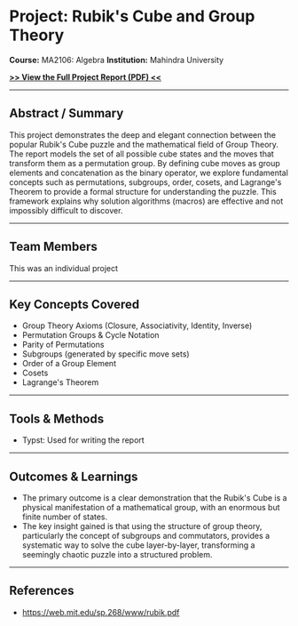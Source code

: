 # Project: Rubik's Cube and Group Theory

**Course:** MA2106: Algebra
**Institution:** Mahindra University

**[>> View the Full Project Report (PDF) <<](report.pdf)**

---

## Abstract / Summary

This project demonstrates the deep and elegant connection between the popular Rubik's Cube puzzle and the mathematical field of Group Theory. The report models the set of all possible cube states and the moves that transform them as a permutation group. By defining cube moves as group elements and concatenation as the binary operator, we explore fundamental concepts such as permutations, subgroups, order, cosets, and Lagrange's Theorem to provide a formal structure for understanding the puzzle. This framework explains why solution algorithms (macros) are effective and not impossibly difficult to discover.

---

## Team Members

This was an individual project

---

## Key Concepts Covered

* Group Theory Axioms (Closure, Associativity, Identity, Inverse)
* Permutation Groups & Cycle Notation
* Parity of Permutations
* Subgroups (generated by specific move sets)
* Order of a Group Element
* Cosets
* Lagrange's Theorem

---

## Tools & Methods 

* Typst: Used for writing the report

---

## Outcomes & Learnings 

* The primary outcome is a clear demonstration that the Rubik's Cube is a physical manifestation of a mathematical group, with an enormous but finite number of states.
* The key insight gained is that using the structure of group theory, particularly the concept of subgroups and commutators, provides a systematic way to solve the cube layer-by-layer, transforming a seemingly chaotic puzzle into a structured problem.

---

## References 

* https://web.mit.edu/sp.268/www/rubik.pdf
